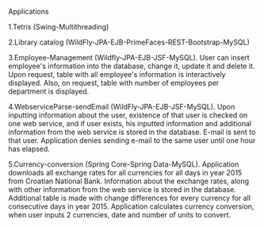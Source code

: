 Applications

1.Tetris (Swing-Multithreading)

2.Library catalog (WildFly-JPA-EJB-PrimeFaces-REST-Bootstrap-MySQL)

3.Employee-Management (Wildfly-JPA-EJB-JSF-MySQL). User can insert employee's information into the database, change it, update it and 
delete it. Upon request, table with all employee's information is interactively displayed. Also, on request, table with number of employees
per department is displayed.

4.WebserviceParse-sendEmail (WildFly-JPA-EJB-JSF-MySQL). Upon inputting information about the user, existence of that user is checked on one web
service, and if user exists, his inputted information and additional information from the web service is stored in the database. E-mail is
sent to that user. Application denies sending e-mail to the same user until one hour has elapsed.

5.Currency-conversion (Spring Core-Spring Data-MySQL). Application downloads all exchange rates for all currencies for all days in year
2015 from Croatian National Bank. Information about the exchange rates, along with other information from the web service is stored in the 
database. Additional table is made with change differences for every currency for all consecutive days in year 2015. Application calculates
currency conversion, when user inputs 2 currencies, date and number of units to convert.
